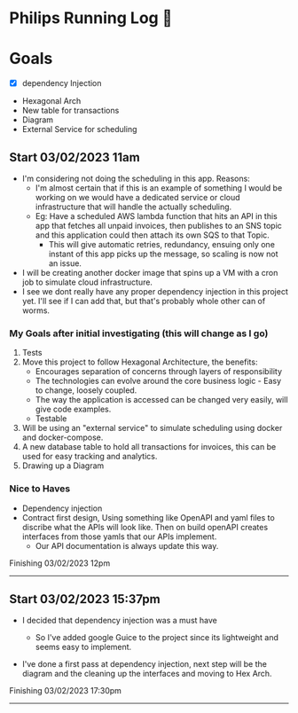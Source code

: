 # Philips Running Log 🏃

# Goals
- [x] dependency Injection
- Hexagonal Arch
- New table for transactions
- Diagram
- External Service for scheduling 

## Start 03/02/2023 11am
- I'm considering not doing the scheduling in this app. Reasons:
  - I'm almost certain that if this is an example of something I would be working on we would have a dedicated service or cloud infrastructure that will handle the actually scheduling.
  - Eg: Have a scheduled AWS lambda function that hits an API in this app that fetches all unpaid invoices, then publishes to an SNS topic and this application could then attach its own SQS to that Topic.
    - This will give automatic retries, redundancy, ensuing only one instant of this app picks up the message, so scaling is now not an issue.
- I will be creating another docker image that spins up a VM with a cron job to simulate cloud infrastructure.
- I see we dont really have any proper dependency injection in this project yet. I'll see if I can add that, but that's probably whole other can of worms.

### My Goals after initial investigating (this will change as I go)
1. Tests
2. Move this project to follow Hexagonal Architecture, the benefits:
   - Encourages separation of concerns through layers of responsibility
   - The technologies can evolve around the core business logic - Easy to change, loosely coupled.
   - The way the application is accessed can be changed very easily, will give code examples.
   - Testable
3. Will be using an "external service" to simulate scheduling using docker and docker-compose.
4. A new database table to hold all transactions for invoices, this can be used for easy tracking and analytics.
5. Drawing up a Diagram


### Nice to Haves
- Dependency injection
- Contract first design, Using something like OpenAPI and yaml files to discribe what the APIs will look like. Then on build openAPI creates interfaces from those yamls that our APIs implement.
    - Our API documentation is always update this way.

Finishing
 03/02/2023 12pm

------

## Start 03/02/2023 15:37pm
- I decided that dependency injection was a must have
    - So I've added google Guice to the project since its lightweight and seems easy to implement.

- I've done a first pass at dependency injection, next step will be the diagram and the cleaning up the interfaces and moving to Hex Arch.

Finishing 03/02/2023 17:30pm

----